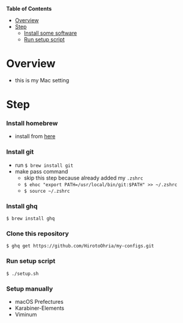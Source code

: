 <!-- START doctoc generated TOC please keep comment here to allow auto update -->
<!-- DON'T EDIT THIS SECTION, INSTEAD RE-RUN doctoc TO UPDATE -->
**Table of Contents**

- [Overview](#overview)
- [Step](#step)
    - [Install some software](#install-some-software)
    - [Run setup script](#run-setup-script)

<!-- END doctoc generated TOC please keep comment here to allow auto update -->

# Overview

- this is my Mac setting

# Step

### Install homebrew

- install from [here](https://brew.sh/index)

### Install git

- run `$ brew install git`
- make pass command
    - skip this step because already added my `.zshrc`
    - `$ ehoc "export PATH=/usr/local/bin/git:$PATH" >> ~/.zshrc`
    - `$ source ~/.zshrc`

### Install ghq

```shell
$ brew install ghq
```

### Clone this repository

```shell
$ ghq get https://github.com/HirotoOhria/my-configs.git
```

### Run setup script

```shell
$ ./setup.sh
```

### Setup manually

- macOS Prefectures
- Karabiner-Elements
- Viminum

